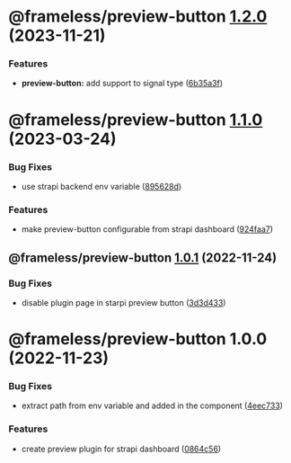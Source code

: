 # @frameless/preview-button [1.2.0](https://github.com/frameless/strapi/compare/@frameless/preview-button@1.1.0...@frameless/preview-button@1.2.0) (2023-11-21)


### Features

* **preview-button:** add support to signal type ([6b35a3f](https://github.com/frameless/strapi/commit/6b35a3f37261b0e761675173e3d40e1e304038bf))

# @frameless/preview-button [1.1.0](https://github.com/frameless/strapi/compare/@frameless/preview-button@1.0.1...@frameless/preview-button@1.1.0) (2023-03-24)


### Bug Fixes

* use strapi backend env variable ([895628d](https://github.com/frameless/strapi/commit/895628d25403a09a3dc80921c7a0364e9d33dd75))


### Features

* make preview-button configurable from strapi dashboard ([924faa7](https://github.com/frameless/strapi/commit/924faa7a1576af955d58214f495202e721aadad2))

## @frameless/preview-button [1.0.1](https://github.com/frameless/strapi/compare/@frameless/preview-button@1.0.0...@frameless/preview-button@1.0.1) (2022-11-24)


### Bug Fixes

* disable plugin page in starpi preview button ([3d3d433](https://github.com/frameless/strapi/commit/3d3d43360d1d956e395639557452c20241ef8279))

# @frameless/preview-button 1.0.0 (2022-11-23)


### Bug Fixes

* extract path from env variable and added in the component ([4eec733](https://github.com/frameless/strapi/commit/4eec733bf35eb6c32b3a04693435bd4f70550b68))


### Features

* create preview plugin for strapi dashboard ([0864c56](https://github.com/frameless/strapi/commit/0864c56a2142fa568e5c43f9db3963f75c65b823))
